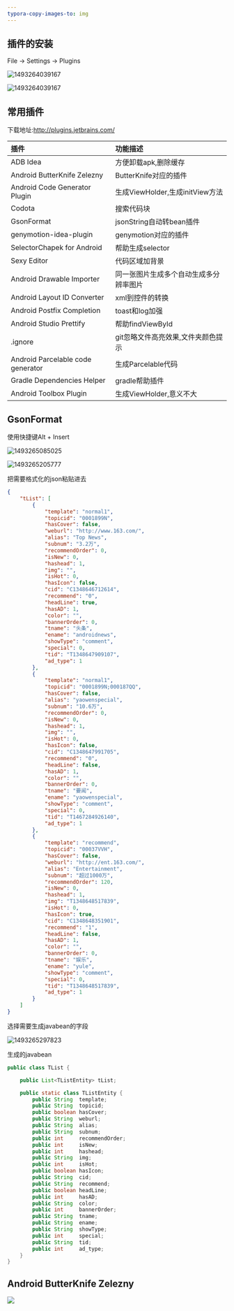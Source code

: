 ```yaml
---
typora-copy-images-to: img
---
```


## 插件的安装

File → Settings → Plugins

![1493264039167](img/1493264039167.png)

![1493264039167](img/plugin.png)

## 常用插件

下载地址:http://plugins.jetbrains.com/

| 插件                                | 功能描述                      |
| :-------------------------------- | :------------------------ |
| ADB Idea                          | 方便卸载apk,删除缓存              |
| Android ButterKnife Zelezny       | ButterKnife对应的插件          |
| Android Code Generator Plugin     | 生成ViewHolder,生成initView方法 |
| Codota                            | 搜索代码块                     |
| GsonFormat                        | jsonString自动转bean插件       |
| genymotion-idea-plugin            | genymotion对应的插件           |
| SelectorChapek for Android        | 帮助生成selector              |
| Sexy Editor                       | 代码区域加背景                   |
| Android Drawable Importer         | 同一张图片生成多个自动生成多分辨率图片       |
| Android Layout ID Converter       | xml到控件的转换                 |
| Android Postfix Completion        | toast和log加强               |
| Android Studio Prettify           | 帮助findViewById            |
| .ignore                           | git忽略文件高亮效果,文件夹颜色提示       |
| Android Parcelable code generator | 生成Parcelable代码            |
| Gradle Dependencies Helper        | gradle帮助插件                |
| Android Toolbox Plugin            | 生成ViewHolder,意义不大         |

##  GsonFormat

使用快捷键Alt + Insert

![1493265085025](img/1493265085025.png)

![1493265205777](img/1493265205777.png)

把需要格式化的json粘贴进去

```json
{
    "tList": [
        {
            "template": "normal1",
            "topicid": "0001899N",
            "hasCover": false,
            "weburl": "http://www.163.com/",
            "alias": "Top News",
            "subnum": "3.2万",
            "recommendOrder": 0,
            "isNew": 0,
            "hashead": 1,
            "img": "",
            "isHot": 0,
            "hasIcon": false,
            "cid": "C1348646712614",
            "recommend": "0",
            "headLine": true,
            "hasAD": 1,
            "color": "",
            "bannerOrder": 0,
            "tname": "头条",
            "ename": "androidnews",
            "showType": "comment",
            "special": 0,
            "tid": "T1348647909107",
            "ad_type": 1
        },
        {
            "template": "normal1",
            "topicid": "0001899N;000187QQ",
            "hasCover": false,
            "alias": "yaowenspecial",
            "subnum": "10.6万",
            "recommendOrder": 0,
            "isNew": 0,
            "hashead": 1,
            "img": "",
            "isHot": 0,
            "hasIcon": false,
            "cid": "C1348647991705",
            "recommend": "0",
            "headLine": false,
            "hasAD": 1,
            "color": "",
            "bannerOrder": 0,
            "tname": "要闻",
            "ename": "yaowenspecial",
            "showType": "comment",
            "special": 0,
            "tid": "T1467284926140",
            "ad_type": 1
        },
        {
            "template": "recommend",
            "topicid": "00037VVH",
            "hasCover": false,
            "weburl": "http://ent.163.com/",
            "alias": "Entertainment",
            "subnum": "超过1000万",
            "recommendOrder": 120,
            "isNew": 0,
            "hashead": 1,
            "img": "T1348648517839",
            "isHot": 0,
            "hasIcon": true,
            "cid": "C1348648351901",
            "recommend": "1",
            "headLine": false,
            "hasAD": 1,
            "color": "",
            "bannerOrder": 0,
            "tname": "娱乐",
            "ename": "yule",
            "showType": "comment",
            "special": 0,
            "tid": "T1348648517839",
            "ad_type": 1
        }
    ]
}
```

选择需要生成javabean的字段

![1493265297823](img/1493265297823.png)

生成的javabean

```java
public class TList {

    public List<TListEntity> tList;

    public static class TListEntity {
        public String  template;
        public String  topicid;
        public boolean hasCover;
        public String  weburl;
        public String  alias;
        public String  subnum;
        public int     recommendOrder;
        public int     isNew;
        public int     hashead;
        public String  img;
        public int     isHot;
        public boolean hasIcon;
        public String  cid;
        public String  recommend;
        public boolean headLine;
        public int     hasAD;
        public String  color;
        public int     bannerOrder;
        public String  tname;
        public String  ename;
        public String  showType;
        public int     special;
        public String  tid;
        public int     ad_type;
    }
}
```

## Android ButterKnife Zelezny

![](http://upload-images.jianshu.io/upload_images/1187237-feba5f66498116b3.gif?imageMogr2/auto-orient/strip)